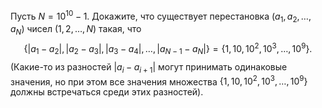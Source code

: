 Пусть $N={{10}^{10}}-1$. Докажите,  что  существует  перестановка $({{a}_{1}},{{a}_{2}},\ldots ,{{a}_{N}})$ чисел $(1,2,\ldots ,N)$ такая, что $$\{|{{a}_{1}}-{{a}_{2}}|, |{{a}_{2}}-{{a}_{3}}|, |{{a}_{3}}-{{a}_{4}}|,\dots, |{{a}_{N-1}}-{{a}_{N}}|\}=\{1,10,{{10}^{2}}, {{10}^{3}},\dots, {{10}^{9}}\}.$$ (Какие-то из разностей $\left| {{a}_{i}}-{{a}_{i+1}} \right|$  могут принимать одинаковые значения, но при этом все значения множества $\{1,10, {{10}^{2}}, {{10}^{3}},\dots, {{10}^{9}}\}$ должны встречаться среди этих разностей).